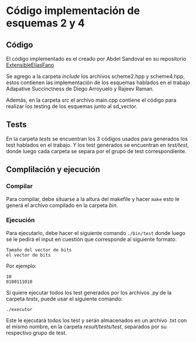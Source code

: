 # Código implementación de esquemas 2 y 4

## Código

El código implementado es el creado por Abdel Sandoval en su repositorio [ExtensibleEliasFano](https://github.com/apdelsm/ExtensibleEliasFano)

Se agrego a la carpeta *include* los archivos scheme2.hpp y scheme4.hpp, estos contienen las implementación de los esquemas hablados en el trabajo Adapative Succinctness de Diego Arroyuelo y Rajeev Raman.

Además, en la carpeta *src* el archivo main.cpp contiene el código para realizar los testing de los esquemas junto al sd_vector.

## Tests

En la carpeta *tests* se encuentran los 3 códigos usados para generados los test hablados en el trabajo. Y los test generados se encuentran en *test/test*, donde luego cada carpeta se separa por el grupo de test correspondiente.



## Complilación y ejecución

### Compilar

Para compilar, debe situarse a la altura del makefile y hacer ```make``` esto le generá el archivo compilado en la carpeta *bin*.

### Ejecución

Para ejecutarlo, debe hacer el siguiente comando ```./bin/test``` donde luego se le pedirá el input en cuestión que corresponde al siguiente formato:

```
Tamaño del vector de bits
el vector de bits
```

Por ejemplo:

```
10
0100111010
```

Si quiere ejecutar todos los test generados por los archivos .py de la carpeta *tests*, puede usar el siguiente comando:

```
./executor
```

Este le ejecutará todos los test y serán almacenados en un archivo .txt con el mismo nombre, en la carpeta *result/tests/test*, separados por su respectivo grupo de test.
